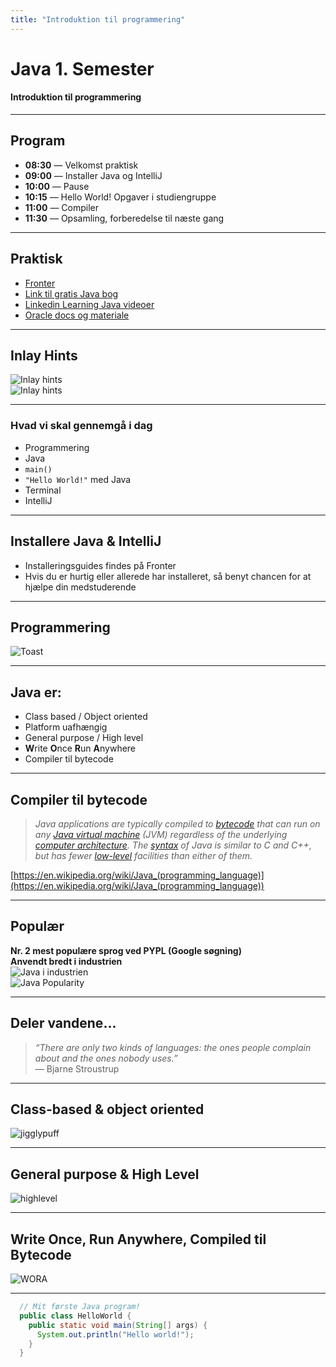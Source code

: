 ```yaml
---
title: "Introduktion til programmering"
---
```


# Java 1. Semester  
#### Introduktion til programmering

---

## Program
- **08:30** — Velkomst praktisk  
- **09:00** — Installer Java og IntelliJ  
- **10:00** — Pause  
- **10:15** — Hello World! Opgaver i studiengruppe  
- **11:00** — Compiler  
- **11:30** — Opsamling, forberedelse til næste gang  

---

## Praktisk
- [Fronter](https://kea-fronter.itslearning.com/)  
- [Link til gratis Java bog](https://books.trinket.io/thinkjava/)  
- [Linkedin Learning Java videoer](https://www.linkedin.com/learning/learning-java-17/)  
- [Oracle docs og materiale](https://dev.java/learn/)  

---

## Inlay Hints  
![Inlay hints](01-intro/images/inlayhints.png)  
![Inlay hints](01-intro/images/inlayhints2.png)  

---

### Hvad vi skal gennemgå i dag
- Programmering  
- Java  
- `main()`  
- `"Hello World!"` med Java  
- Terminal  
- IntelliJ  

---

## Installere Java & IntelliJ  
- Installeringsguides findes på Fronter  
- Hvis du er hurtig eller allerede har installeret, så benyt chancen for at hjælpe din medstuderende  

---

## Programmering  
![Toast](01-intro/images/toast.png)  

---

## Java er:
- Class based / Object oriented  
- Platform uafhængig  
- General purpose / High level  
- **W**rite **O**nce **R**un **A**nywhere  
- Compiler til bytecode  

---

## Compiler til bytecode  
> *Java applications are typically compiled to [bytecode](https://en.wikipedia.org/wiki/Java_bytecode) that can run on any [Java virtual machine](https://en.wikipedia.org/wiki/Java_virtual_machine) (JVM) regardless of the underlying [computer architecture](https://en.wikipedia.org/wiki/Computer_architecture). The [syntax](https://en.wikipedia.org/wiki/Syntax_(programming_languages)) of Java is similar to C and C++, but has fewer [low-level](https://en.wikipedia.org/wiki/Low-level_programming_language) facilities than either of them.*

[https://en.wikipedia.org/wiki/Java_(programming_language)](https://en.wikipedia.org/wiki/Java_(programming_language))

---

## Populær  
**Nr. 2 mest populære sprog ved PYPL (Google søgning)**  
**Anvendt bredt i industrien**  
![Java i industrien](01-intro/images/javasteder.png)  
![Java Popularity](01-intro/images/javaranking.png)  

---

## Deler vandene...  
> *“There are only two kinds of languages: the ones people complain about and the ones nobody uses.”*  
— Bjarne Stroustrup  

---

## **Class-based** & **object oriented**  
![jigglypuff](01-intro/images/jigglypuff.png)  

---

## **General purpose** & **High Level**  
![highlevel](01-intro/images/highlevel.png)  

---

## Write **Once**, Run **Anywhere**, Compiled til **Bytecode**  
![WORA](01-intro/images/wora.png)

---

```java [|1,3]
  // Mit første Java program!
  public class HelloWorld {
    public static void main(String[] args) {
      System.out.println("Hello world!");
    }
  }
```